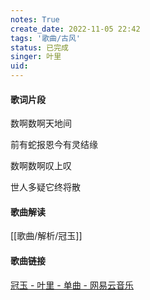 ```yaml
---
notes: True
create_date: 2022-11-05 22:42
tags: '歌曲/古风'
status: 已完成 
singer: 叶里
uid: 
---
```


#### 歌词片段

数啊数啊天地间

前有蛇报恩今有灵结缘

数啊数啊叹上叹

世人多疑它终将散

#### 歌曲解读

[[歌曲/解析/冠玉]]

#### 歌曲链接
[冠玉 - 叶里 - 单曲 - 网易云音乐](https://music.163.com/song?id=522529351&userid=84019341)

